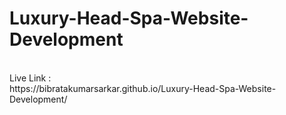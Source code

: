 # Luxury-Head-Spa-Website-Development
<br>
Live Link :
<br>
https://bibratakumarsarkar.github.io/Luxury-Head-Spa-Website-Development/

